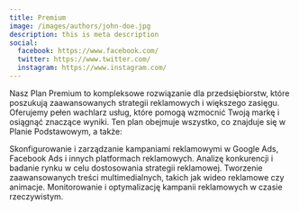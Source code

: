 ```yaml
---
title: Premium
image: /images/authors/john-doe.jpg
description: this is meta description
social:
  facebook: https://www.facebook.com/
  twitter: https://www.twitter.com/
  instagram: https://www.instagram.com/
---
```


Nasz Plan Premium to kompleksowe rozwiązanie dla  przedsiębiorstw, które poszukują zaawansowanych strategii reklamowych i większego zasięgu. Oferujemy pełen wachlarz usług, które pomogą wzmocnić Twoją markę i osiągnąć znaczące wyniki. Ten plan obejmuje wszystko, co znajduje się w Planie Podstawowym, a także:

Skonfigurowanie i zarządzanie kampaniami reklamowymi w Google Ads, Facebook Ads i innych platformach reklamowych.
Analizę konkurencji i badanie rynku w celu dostosowania strategii reklamowej.
Tworzenie zaawansowanych treści multimedialnych, takich jak wideo reklamowe czy animacje.
Monitorowanie i optymalizację kampanii reklamowych w czasie rzeczywistym.